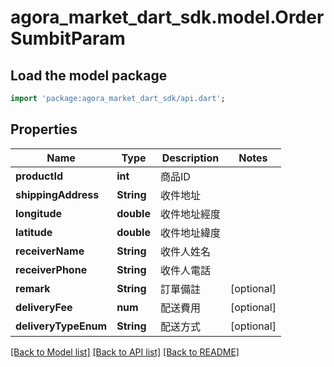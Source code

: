 # agora_market_dart_sdk.model.OrderSumbitParam

## Load the model package
```dart
import 'package:agora_market_dart_sdk/api.dart';
```

## Properties
Name | Type | Description | Notes
------------ | ------------- | ------------- | -------------
**productId** | **int** | 商品ID | 
**shippingAddress** | **String** | 收件地址 | 
**longitude** | **double** | 收件地址經度 | 
**latitude** | **double** | 收件地址緯度 | 
**receiverName** | **String** | 收件人姓名 | 
**receiverPhone** | **String** | 收件人電話 | 
**remark** | **String** | 訂單備註 | [optional] 
**deliveryFee** | **num** | 配送費用 | [optional] 
**deliveryTypeEnum** | **String** | 配送方式 | [optional] 

[[Back to Model list]](../README.md#documentation-for-models) [[Back to API list]](../README.md#documentation-for-api-endpoints) [[Back to README]](../README.md)


